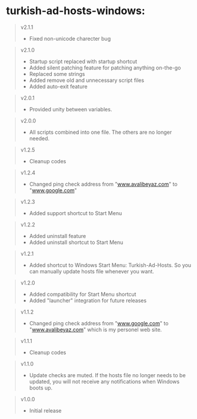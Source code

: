 # turkish-ad-hosts-windows:  
>v2.1.1 
>- Fixed non-unicode charecter bug    
  
>v2.1.0 
>- Startup script replaced with startup shortcut  
>- Added silent patching feature for patching anything on-the-go  
>- Replaced some strings  
>- Added remove old and unnecessary script files  
>- Added auto-exit feature  
  
>v2.0.1 
>- Provided unity between variables.    
  
>v2.0.0 
>- All scripts combined into one file. The others are no longer needed.  
  
>v1.2.5  
>- Cleanup codes  
  
>v1.2.4  
>- Changed ping check address from "www.avalibeyaz.com" to "www.google.com"  
  
>v1.2.3  
>- Added support shortcut to Start Menu  
  
> v1.2.2  
>- Added uninstall feature
>- Added uninstall shortcut to Start Menu  
  
>v1.2.1  
>- Added shortcut to Windows Start Menu: Turkish-Ad-Hosts. So you can manually update hosts file whenever you want.  
  
>v1.2.0  
>- Added compatibility for Start Menu shortcut  
>- Added "launcher" integration for future releases  
   
>v1.1.2  
>- Changed ping check address from "www.google.com" to "www.avalibeyaz.com" which is my personel web site.  
  
>v1.1.1  
>- Cleanup codes  
  
>v1.1.0
>- Update checks are muted. If the hosts file no longer needs to be updated, you will not receive any notifications when Windows boots up.  
  
>v1.0.0  
>- Initial release
